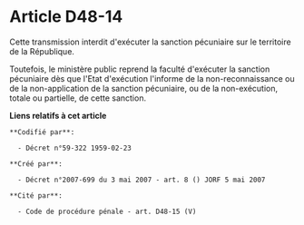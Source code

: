 # Article D48-14

Cette transmission interdit d'exécuter la sanction pécuniaire sur le territoire de la République.

Toutefois, le ministère public reprend la faculté d'exécuter la sanction pécuniaire dès que l'Etat d'exécution l'informe de
la non-reconnaissance ou de la non-application de la sanction pécuniaire, ou de la non-exécution, totale ou partielle, de
cette sanction.

**Liens relatifs à cet article**

	**Codifié par**:

	  - Décret n°59-322 1959-02-23

	**Créé par**:

	  - Décret n°2007-699 du 3 mai 2007 - art. 8 () JORF 5 mai 2007

	**Cité par**:

	  - Code de procédure pénale - art. D48-15 (V)
